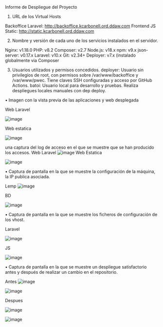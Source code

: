 Informe de Despliegue del Proyecto

1. URL de los Virtual Hosts

Backoffice Laravel: http://backoffice.kcarbonell.ord.ddaw.com
Frontend JS Static: http://static.kcarbonell.ord.ddaw.com

2. Nombre y versión de cada uno de los servicios instalados en el servidor. 

Nginx: v1.18.0
PHP: v8.2
Composer: v2.7
Node.js: v18.x
npm: v9.x
json-server: v0.17.x
Laravel: v10.x
Git: v2.34+
Deployer: v7.x (instalado globalmente via Composer

3. Usuarios utilizados y permisos concedidos.
deployer: Usuario sin privilegios de root, con permisos sobre /var/www/backoffice y /var/www/pwec. Tiene claves SSH configuradas y acceso por GitHub Actions.
batoi: Usuario local para desarrollo y pruebas. Realiza despliegues locales manuales con dep deploy.

• Imagen con la vista previa de las aplicaciones y web desplegada 

Web Laravel

![image](https://github.com/user-attachments/assets/de8eb535-3bb9-47af-ac5b-c306d5752101)


Web estatica

![image](https://github.com/user-attachments/assets/ab39e054-8783-4304-b77a-87eac7d007cc)

una captura del log de acceso en el que se muestre que se han producido los accesos. 
Web Laravel
![image](https://github.com/user-attachments/assets/efe79c09-e3a7-4fa5-bd21-3038227b5e42)
Web Estatica

![image](https://github.com/user-attachments/assets/a8274d3d-3e8a-4592-a85b-f60c582c6df8)

• Captura de pantalla en la que se muestre la configuración de la máquina, la IP publica asociada. 

Lemp
![image](https://github.com/user-attachments/assets/3b83da96-2449-44c6-9b1f-bc938d80ee00)

BD

![image](https://github.com/user-attachments/assets/3e0481e1-769e-41df-9d02-1aaddeb80af7)

• Captura de pantalla en la que se muestre los ficheros de configuración de los vhost. 

Laravel

![image](https://github.com/user-attachments/assets/038d482e-7a2a-41c4-9f05-26028672360c)


JS

![image](https://github.com/user-attachments/assets/47b88778-28e6-47eb-84dc-9199d8cc3495)


• Captura de pantalla en la que se muestre un despliegue satisfactorio antes y después de realizar un cambio en el repositorio. 


Antes
![image](https://github.com/user-attachments/assets/83a1fc52-13f2-48cc-ac24-205f859b91d3)

![image](https://github.com/user-attachments/assets/beeb326b-52ec-4fb2-ab2a-36f748e011ba)


Despues

![image](https://github.com/user-attachments/assets/ad616a33-e22b-4fdb-b4f1-458a42f2f51f)


![image](https://github.com/user-attachments/assets/ed5d51e9-8408-4b67-9854-0a635d0d3aff)



